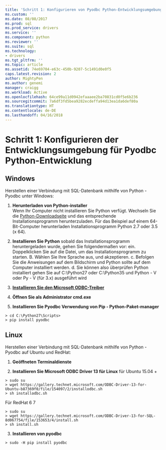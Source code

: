 ```yaml
---
title: 'Schritt 1: Konfigurieren von Pyodbc Python-Entwicklungsumgebung | Microsoft Docs'
ms.custom: ''
ms.date: 08/08/2017
ms.prod: sql
ms.prod_service: drivers
ms.service: ''
ms.component: python
ms.reviewer: ''
ms.suite: sql
ms.technology:
- drivers
ms.tgt_pltfrm: ''
ms.topic: article
ms.assetid: 74e69704-e63c-450b-9207-5c1491d0e0f5
caps.latest.revision: 2
author: MightyPen
ms.author: genemi
manager: craigg
ms.workload: Active
ms.openlocfilehash: 64ce99a11d0942efaaaee2ba70831cd0f5e6b236
ms.sourcegitcommit: 7a6df3fd5bea9282ecdeffa94d13ea1da6def80a
ms.translationtype: HT
ms.contentlocale: de-DE
ms.lasthandoff: 04/16/2018
---
```

# <a name="step-1-configure-development-environment-for-pyodbc-python-development"></a>Schritt 1: Konfigurieren der Entwicklungsumgebung für Pyodbc Python-Entwicklung

## <a name="windows"></a>Windows  
Herstellen einer Verbindung mit SQL-Datenbank mithilfe von Python - Pyodbc unter Windows:
  
1. **Herunterladen von Python-installer**  
  Wenn Ihr Computer nicht installieren Sie Python verfügt. Wechseln Sie die [Python-Downloadseite](https://www.python.org/downloads/windows/) und das entsprechende Installationsprogramm herunterzuladen. Für das Beispiel auf einem 64-Bit-Computer herunterladen Installationsprogramm Python 2.7 oder 3.5 (x 64).  
  
2. **Installieren Sie Python** sobald das Installationsprogramm heruntergeladen wurde, gehen Sie folgendermaßen vor: ein. Doppelklicken Sie auf die Datei, um das Installationsprogramm zu starten. B. Wählen Sie Ihre Sprache aus, und akzeptieren. c. Befolgen Sie die Anweisungen auf dem Bildschirm und Python sollte auf dem Computer installiert werden. d. Sie können also überprüfen Python installiert gehen Sie auf C:\Python27 oder C:\Python35 und Python - V oder Py - V (für 3.x) ausgeführt wird 
      
3. [**Installieren Sie den Microsoft ODBC-Treiber**](../../sql-connection-libraries.md#anchor-20-drivers-relational-access)
  
4. **Öffnen Sie als Administrator cmd.exe**     

5. **Installieren Sie Pyodbc Verwendung von Pip - Python-Paket-manager**
```  
> cd C:\Python27\Scripts>  
> pip install pyodbc  
```  

  
## <a name="linux"></a>Linux 
Herstellen einer Verbindung mit SQL-Datenbank mithilfe von Python - Pyodbc auf Ubuntu und RedHat:
  
1. **Geöffneten Terminaldienste**  

2. **Installieren Sie Microsoft ODBC Driver 13 für Linux** für Ubuntu 15.04 + 
``` 
> sudo su  
> wget https://gallery.technet.microsoft.com/ODBC-Driver-13-for-Ubuntu-b87369f0/file/154097/2/installodbc.sh  
> sh installodbc.sh  
```   

  Für RedHat 6 7 
``` 
> sudo su 
> wget https://gallery.technet.microsoft.com/ODBC-Driver-13-for-SQL-8d067754/file/153653/4/install.sh 
> sh install.sh 
```  
  
3.  **Installieren von pyodbc**  
```  
> sudo -H pip install pyodbc
```
